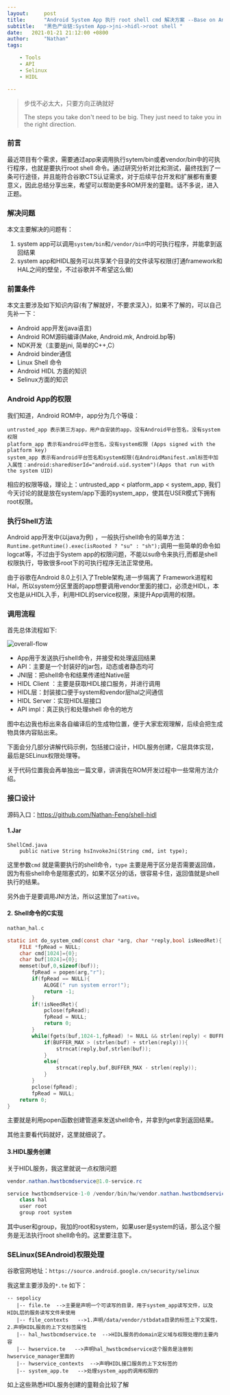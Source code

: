```yaml
---
layout:     post
title:      "Android System App 执行 root shell cmd 解决方案 --Base on Android 10.0"
subtitle:   "黑色产业链:System App->jni->hidl->root shell "
date:   2021-01-21 21:12:00 +0800
author:     "Nathan"
tags:

    - Tools
    - API
    - Selinux
    - HIDL

---
```


> 步伐不必太大，只要方向正确就好
>
> The steps you take don't need to be big. They just need to  take you in the right direction.
>



### 前言

最近项目有个需求，需要通过app来调用执行sytem/bin或者vendor/bin中的可执行程序，也就是要执行root shell 命令。通过研究分析对比和测试，最终找到了一条可行途径，并且能符合谷歌CTS认证需求，对于后续平台开发和扩展都有重要意义，因此总结分享出来，希望可以帮助更多ROM开发的童鞋。话不多说，进入正题。

### 解决问题

本文主要解决的问题有：

1. system app可以调用`system/bin`和`/vendor/bin`中的可执行程序，并能拿到返回结果
2. system app和HIDL服务可以共享某个目录的文件读写权限(打通framework和HAL之间的壁垒，不过谷歌并不希望这么做)

### 前置条件

本文主要涉及如下知识内容(有了解就好，不要求深入)，如果不了解的，可以自己先补一下：

 - Android app开发(java语言)
 - Android ROM源码编译(Make, Android.mk, Android.bp等)
 - NDK开发（主要是jni, 简单的C++,C）
 - Android binder通信
 - Linux Shell 命令
 - Android HIDL 方面的知识
 - Selinux方面的知识

### Android App的权限

我们知道，Android ROM中，app分为几个等级：

	untrusted_app 表示第三方app，用户自安装的app，没有Android平台签名，没有system权限
	platform_app 表示有android平台签名，没有system权限 (Apps signed with the platform key)
	system_app 表示有android平台签名和system权限(在AndroidManifest.xml标签中加入属性：android:sharedUserId="android.uid.system")(Apps that run with the system UID)

相应的权限等级，理论上：untrusted_app < platform_app < system_app,  我们今天讨论的就是放在system/app下面的system_app，使其在USER模式下拥有root权限。

### 执行Shell方法

Android app开发中(以java为例) ，一般执行shell命令的简单方法：`Runtime.getRuntime().exec(isRooted ? "su" : "sh");`调用一些简单的命令如logcat等，不过由于System app的权限问题，不能以su命令来执行,而都是shell权限执行，导致很多root下的可执行程序无法正常使用。

由于谷歌在Android 8.0上引入了Treble架构,进一步隔离了 Framework进程和Hal，所以system分区里面的app想要调用vendor里面的接口，必须走HIDL，本文也是从HIDL入手，利用HIDL的service权限，来提升App调用的权限。

### 调用流程

首先总体流程如下:

![overall-flow](/img/shell-cmd/overall-flow.png)

- App用于发送执行shell命令，并接受和处理返回结果
- API：主要是一个封装好的jar包，动态或者静态均可
- JNI层：把shell命令和结果传递给Native层
- HIDL Client ：主要是获取HIDL接口服务，并进行调用
- HIDL层：封装接口便于system和vendor层hal之间通信
- HIDL Server：实现HIDL层接口
- API impl：真正执行和处理shell 命令的地方

图中右边我也标出来各自编译后的生成物位置，便于大家宏观理解，后续会把生成物具体内容贴出来。

下面会分几部分讲解代码示例，包括接口设计，HIDL服务创建，C层具体实现，最后是SELinux权限处理等。

关于代码位置我会再单独出一篇文章，讲讲我在ROM开发过程中一些常用方法介绍。

### 接口设计

源码入口：https://github.com/Nathan-Feng/shell-hidl

#### 1.Jar

````
ShellCmd.java
	public native String hsInvokeJni(String cmd, int type);
````

这里参数`cmd` 就是需要执行的shell命令，`type` 主要是用于区分是否需要返回值，因为有些shell命令是阻塞式的，如果不区分的话，很容易卡住，返回值就是shell执行的结果。

另外由于是要调用JNI方法，所以这里加了`native`。

#### 2. Shell命令的C实现

```C
nathan_hal.c

static int do_system_cmd(const char *arg, char *reply,bool isNeedRet){
	FILE *fpRead = NULL;
	char cmd[1024]={0};
	char buf[1024]={0};
	memset(buf,0,sizeof(buf));
		fpRead = popen(arg,"r");
		if(fpRead == NULL){
			ALOGE(" run system error!");
			return -1;	
		}
		if(!isNeedRet){
			pclose(fpRead);
			fpRead = NULL;
			return 0;
		}
		while(fgets(buf,1024-1,fpRead) != NULL && strlen(reply) < BUFFER_MAX){
			if(BUFFER_MAX > (strlen(buf) + strlen(reply))){
				strncat(reply,buf,strlen(buf));
			}				
			else{			
				strncat(reply,buf,BUFFER_MAX - strlen(reply));
			}
		}	
		pclose(fpRead);
		fpRead = NULL;
	return 0;
}
```

主要就是利用popen函数创建管道来发送shell命令，并拿到fget拿到返回结果。

其他主要看代码就好，这里就细说了。

#### 3.HIDL服务创建

关于HIDL服务，我这里就说一点权限问题

```java
vendor.nathan.hwstbcmdservice@1.0-service.rc

service hwstbcmdservice-1-0 /vendor/bin/hw/vendor.nathan.hwstbcmdservice@1.0-service
    class hal
    user root
    group root system

```

其中user和group，我加的root和system，如果user是system的话，那么这个服务是无法执行root shell命令的。这里要注意下。



### SELinux(SEAndroid)权限处理

谷歌官网地址：`https://source.android.google.cn/security/selinux`

我这里主要涉及的`*.te` 如下：

```
-- sepolicy
   |-- file.te  -->主要是声明一个可读写的目录，用于system_app读写文件，以及HIDL层的服务读写文件来使用
   |-- file_contexts   -->1.声明/data/vendor/stbdata目录的标签上下文属性，2.声明HIDL服务的上下文标签属性
   |-- hal_hwstbcmdservice.te  -->HIDL服务的domain定义域与权限处理的主要内容
   |-- hwservice.te   -->声明hal_hwstbcmdservice这个服务是注册到hwservice_manager里面的
   |-- hwservice_contexts  -->声明HIDL接口服务的上下文标签的
   |-- system_app.te   -->处理system_app的调用权限的
```

如上这些熟悉HIDL服务创建的童鞋会比较了解







